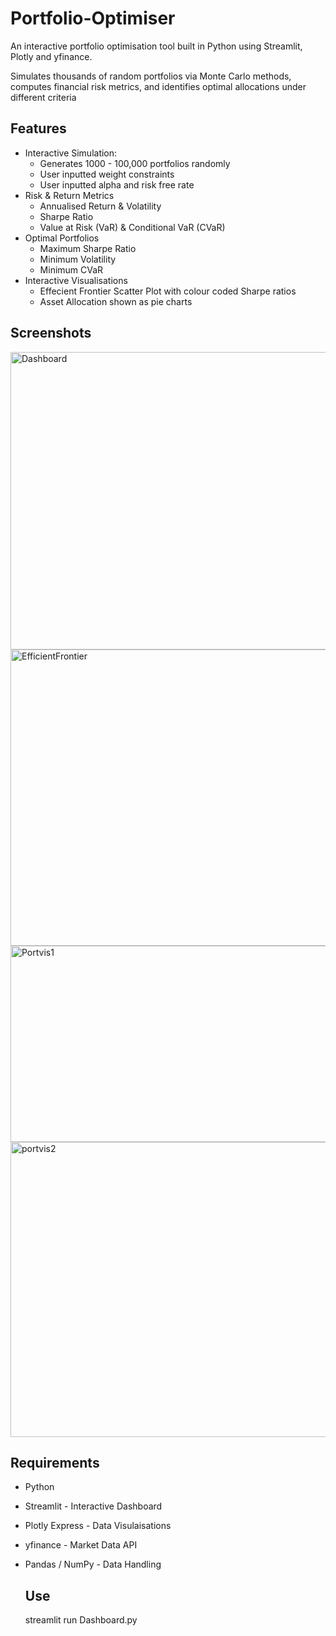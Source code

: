 # Portfolio-Optimiser

An interactive portfolio optimisation tool built in Python using Streamlit, Plotly and yfinance.

Simulates thousands of random portfolios via Monte Carlo methods, computes financial risk metrics, and identifies optimal allocations under different criteria

## Features
- Interactive Simulation:
  - Generates 1000 - 100,000 portfolios randomly
  - User inputted weight constraints
  - User inputted alpha and risk free rate
- Risk & Return Metrics
  - Annualised Return & Volatility
  - Sharpe Ratio
  - Value at Risk (VaR) & Conditional VaR (CVaR)
- Optimal Portfolios
  - Maximum Sharpe Ratio
  - Minimum Volatility
  - Minimum CVaR
- Interactive Visualisations
  - Effecient Frontier Scatter Plot with colour coded Sharpe ratios
  - Asset Allocation shown as pie charts

## Screenshots
<img width="937" height="476" alt="Dashboard" src="https://github.com/user-attachments/assets/114f9c8c-83cc-4794-8ce4-9b538e36e816" />

<img width="960" height="474" alt="EfficientFrontier" src="https://github.com/user-attachments/assets/7d32e7de-aa58-420e-ab57-6a5ea4925a90" />

<img width="856" height="314" alt="Portvis1" src="https://github.com/user-attachments/assets/b890cfc1-4df0-4ae8-9221-defb627640c4" />

<img width="862" height="472" alt="portvis2" src="https://github.com/user-attachments/assets/946aeb93-d542-42a3-8704-1983d86b06f6" />


## Requirements
- Python
- Streamlit - Interactive Dashboard
- Plotly Express - Data Visulaisations
- yfinance - Market Data API
- Pandas  / NumPy - Data Handling

  ## Use

  streamlit run Dashboard.py
